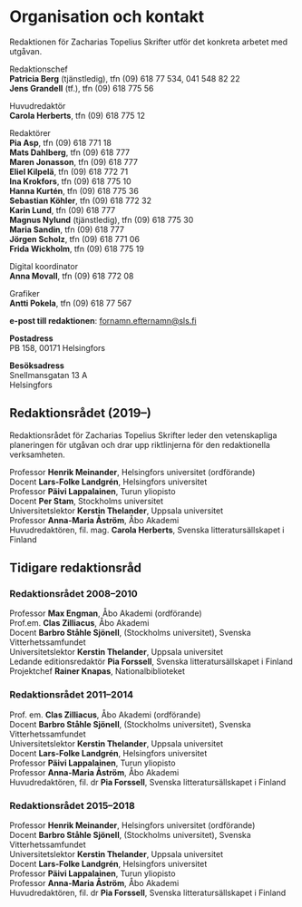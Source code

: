 Organisation och kontakt
========================

Redaktionen för Zacharias Topelius Skrifter utför det konkreta arbetet med utgåvan.<br/>

Redaktionschef<br/>
**Patricia Berg** (tjänstledig), tfn (09) 618 77 534, 041 548 82 22<br/>
**Jens Grandell** (tf.), tfn (09) 618 775 56<br/>

Huvudredaktör<br/> 
**Carola Herberts**, tfn (09) 618 775 12<br/>

Redaktörer<br/>
**Pia Asp**, tfn (09) 618 771 18<br/>
**Mats Dahlberg**, tfn (09) 618 777<br/>
**Maren Jonasson**, tfn (09) 618 777<br/>
**Eliel Kilpelä**, tfn (09) 618 772 71<br/>
**Ina Krokfors**, tfn (09) 618 775 10<br/>
**Hanna Kurtén**, tfn (09) 618 775 36<br/>
**Sebastian Köhler**, tfn (09) 618 772 32<br/>
**Karin Lund**, tfn (09) 618 777<br/>
**Magnus Nylund** (tjänstledig), tfn (09) 618 775 30<br/>
**Maria Sandin**, tfn (09) 618 777<br/>
**Jörgen Scholz**, tfn (09) 618 771 06<br/>
**Frida Wickholm**, tfn (09) 618 775 19<br/>

Digital koordinator<br/>
**Anna Movall**, tfn (09) 618 772 08<br/>

Grafiker<br/>
**Antti Pokela**, tfn (09) 618 77 567<br/>

**e-post till redaktionen**: fornamn.efternamn@sls.fi<br/>

**Postadress**<br/>
PB 158, 00171 Helsingfors<br/>

**Besöksadress**<br/>
Snellmansgatan 13 A<br/> 
Helsingfors<br/>

## Redaktionsrådet (2019–)

Redaktionsrådet för Zacharias Topelius Skrifter leder den vetenskapliga planeringen för utgåvan och drar upp riktlinjerna för den redaktionella verksamheten.<br/>

Professor **Henrik Meinander**, Helsingfors universitet (ordförande)<br/>
Docent **Lars-Folke Landgrén**, Helsingfors universitet<br/>
Professor **Päivi Lappalainen**, Turun yliopisto<br/>
Docent **Per Stam**, Stockholms universitet<br/>
Universitetslektor **Kerstin Thelander**, Uppsala universitet<br/>
Professor **Anna-Maria Åström**, Åbo Akademi<br/>
Huvudredaktören, fil. mag. **Carola Herberts**, Svenska litteratursällskapet i Finland<br/>

## Tidigare redaktionsråd
  
### Redaktionsrådet 2008–2010
Professor **Max Engman**, Åbo Akademi (ordförande)<br/>
Prof.em. **Clas Zilliacus**, Åbo Akademi<br/>
Docent **Barbro Ståhle Sjönell**, (Stockholms universitet), Svenska Vitterhetssamfundet<br/>
Universitetslektor **Kerstin Thelander**, Uppsala universitet<br/>
Ledande editionsredaktör **Pia Forssell**, Svenska litteratursällskapet i Finland<br/>
Projektchef **Rainer Knapas**, Nationalbiblioteket<br/>

### Redaktionsrådet 2011–2014
Prof. em. **Clas Zilliacus**, Åbo Akademi (ordförande)<br/>
Docent **Barbro Ståhle Sjönell**, (Stockholms universitet), Svenska Vitterhetssamfundet<br/>
Universitetslektor **Kerstin Thelander**, Uppsala universitet<br/>
Docent **Lars-Folke Landgrén**, Helsingfors universitet<br/>
Professor **Päivi Lappalainen**, Turun yliopisto<br/>
Professor **Anna-Maria Åström**, Åbo Akademi<br/>
Huvudredaktören, fil. dr **Pia Forssell**, Svenska litteratursällskapet i Finland<br/>

### Redaktionsrådet 2015–2018
Professor **Henrik Meinander**, Helsingfors universitet (ordförande)<br/>
Docent **Barbro Ståhle Sjönell**, (Stockholms universitet), Svenska Vitterhetssamfundet<br/>
Universitetslektor **Kerstin Thelander**, Uppsala universitet<br/>
Docent **Lars-Folke Landgrén**, Helsingfors universitet<br/>
Professor **Päivi Lappalainen**, Turun yliopisto<br/>
Professor **Anna-Maria Åström**, Åbo Akademi<br/>
Huvudredaktören, fil. dr **Pia Forssell**, Svenska litteratursällskapet i Finland<br/>
